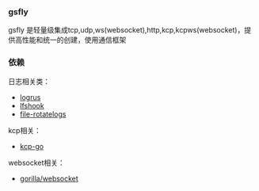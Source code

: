 ### gsfly
gsfly 是轻量级集成tcp,udp,ws(websocket),http,kcp,kcpws(websocket)，提供高性能和统一的创建，使用通信框架


### 依赖
日志相关类：
- [logrus](https://github.com/sirupsen/logrus)
- [lfshook](https://github.com/rifflock/lfshook)
- [file-rotatelogs](https://github.com/lestrrat-go/file-rotatelogs)

kcp相关：
- [kcp-go](https://github.com/xtaci/kcp-go)

websocket相关：
- [gorilla/websocket](https://github.com/gorilla/websocket)

